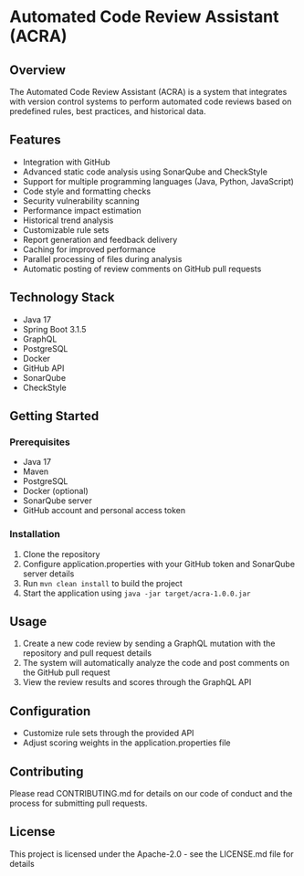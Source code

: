 # Automated Code Review Assistant (ACRA)

## Overview
The Automated Code Review Assistant (ACRA) is a system that integrates with version control systems to perform automated code reviews based on predefined rules, best practices, and historical data.

## Features
- Integration with GitHub
- Advanced static code analysis using SonarQube and CheckStyle
- Support for multiple programming languages (Java, Python, JavaScript)
- Code style and formatting checks
- Security vulnerability scanning
- Performance impact estimation
- Historical trend analysis
- Customizable rule sets
- Report generation and feedback delivery
- Caching for improved performance
- Parallel processing of files during analysis
- Automatic posting of review comments on GitHub pull requests

## Technology Stack
- Java 17
- Spring Boot 3.1.5
- GraphQL
- PostgreSQL
- Docker
- GitHub API
- SonarQube
- CheckStyle

## Getting Started
### Prerequisites
- Java 17
- Maven
- PostgreSQL
- Docker (optional)
- SonarQube server
- GitHub account and personal access token

### Installation
1. Clone the repository
2. Configure application.properties with your GitHub token and SonarQube server details
3. Run `mvn clean install` to build the project
4. Start the application using `java -jar target/acra-1.0.0.jar`

## Usage
1. Create a new code review by sending a GraphQL mutation with the repository and pull request details
2. The system will automatically analyze the code and post comments on the GitHub pull request
3. View the review results and scores through the GraphQL API

## Configuration
- Customize rule sets through the provided API
- Adjust scoring weights in the application.properties file

## Contributing
Please read CONTRIBUTING.md for details on our code of conduct and the process for submitting pull requests.

## License
This project is licensed under the Apache-2.0 - see the LICENSE.md file for details